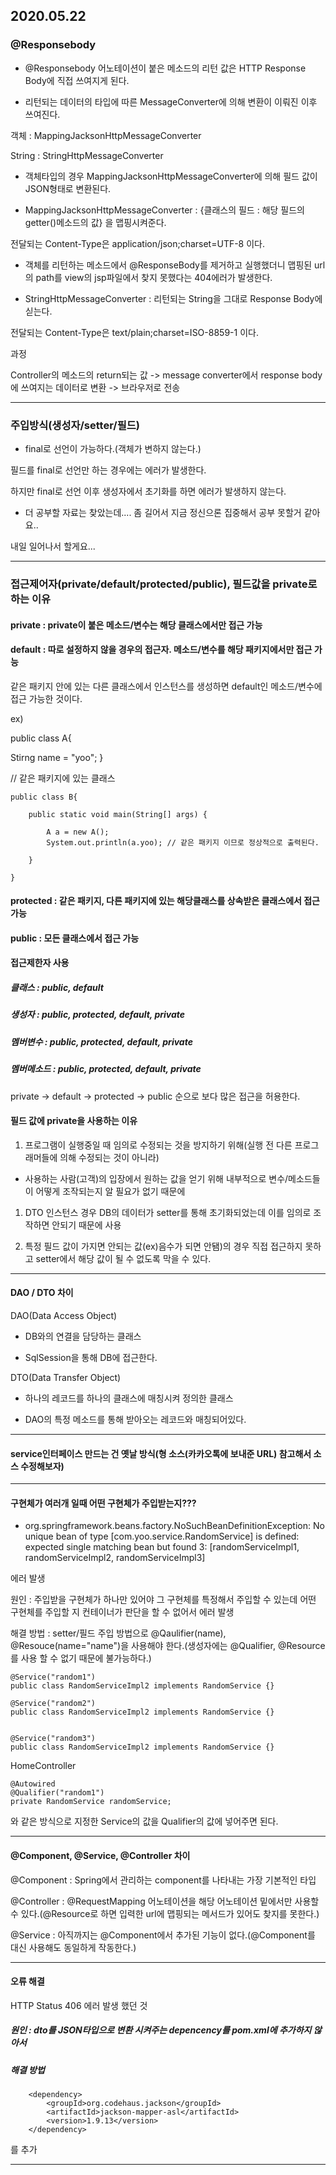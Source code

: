 ## 2020.05.22

### @Responsebody

- @Responsebody 어노테이션이 붙은 메소드의 리턴 값은 HTTP Response Body에 직접 쓰여지게 된다.

- 리턴되는 데이터의 타입에 따른 MessageConverter에 의해 변환이 이뤄진 이후 쓰여진다.

객체 : MappingJacksonHttpMessageConverter

String : StringHttpMessageConverter

- 객체타입의 경우 MappingJacksonHttpMessageConverter에 의해 필드 값이 JSON형태로 변환된다.

- MappingJacksonHttpMessageConverter : {클래스의 필드 : 해당 필드의 getter()메소드의 값} 을 맵핑시켜준다.

전달되는 Content-Type은 application/json;charset=UTF-8 이다.

- 객체를 리턴하는 메소드에서 @ResponseBody를 제거하고 실행했더니 맵핑된 url의 path를 view의 jsp파일에서 찾지 못했다는 404에러가 발생한다. 

- StringHttpMessageConverter : 리턴되는 String을 그대로 Response Body에 싣는다.

전달되는 Content-Type은 text/plain;charset=ISO-8859-1 이다.


과정

Controller의 메소드의 return되는 값 -> message converter에서 response body에 쓰여지는 데이터로 변환 -> 브라우저로 전송

---

### 주입방식(생성자/setter/필드)


- final로 선언이 가능하다.(객체가 변하지 않는다.)

필드를 final로 선언만 하는 경우에는 에러가 발생한다.

하지만 final로 선언 이후 생성자에서 초기화를 하면 에러가 발생하지 않는다.


- 더 공부할 자료는 찾았는데.... 좀 길어서 지금 정신으론 집중해서 공부 못할거 같아요..

내일 일어나서 할게요...

---

### 접근제어자(private/default/protected/public), 필드값을 private로 하는 이유


#### private : private이 붙은 메소드/변수는 해당 클래스에서만 접근 가능

#### default : 따로 설정하지 않을 경우의 접근자. 메소드/변수를 해당 패키지에서만 접근 가능

같은 패키지 안에 있는 다른 클래스에서 인스턴스를 생성하면 default인 메소드/변수에 접근 가능한 것이다.

ex)

public class A{

   Stirng name = "yoo";
}


// 같은 패키지에 있는 클래스
	
	public class B{
	
		public static void main(String[] args) {
		
			A a = new A();
			System.out.println(a.yoo); // 같은 패키지 이므로 정상적으로 출력된다.
			
		}
	  
	}

#### protected : 같은 패키지, 다른 패키지에 있는 해당클래스를 상속받은 클래스에서 접근 가능

#### public : 모든 클래스에서 접근 가능


#### 접근제한자 사용

#####  클래스       : public, default

#####  생성자       : public, protected, default, private

#####  멤버변수    : public, protected, default, private

#####  멤버메소드 : public, protected, default, private


private -> default -> protected -> public 순으로 보다 많은 접근을 허용한다.


#### 필드 값에 private을 사용하는 이유

1. 프로그램이 실행중일 때 임의로 수정되는 것을 방지하기 위해(실행 전 다른 프로그래머들에 의해 수정되는 것이 아니라)

- 사용하는 사람(고객)의 입장에서 원하는 값을 얻기 위해 내부적으로 변수/메소드들이 어떻게 조작되는지 알 필요가 없기 때문에


1. DTO 인스턴스 경우 DB의 데이터가 setter를 통해 초기화되었는데 이를 임의로 조작하면 안되기 때문에 사용

2. 특정 필드 값이 가지면 안되는 값(ex)음수가 되면 안됌)의 경우 직접 접근하지 못하고 setter에서 해당 값이 될 수 없도록 막을 수 있다.

--- 


####  DAO / DTO 차이

DAO(Data Access Object)

- DB와의 연결을 담당하는 클래스

- SqlSession을 통해 DB에 접근한다.


DTO(Data Transfer Object)

- 하나의 레코드를 하나의 클래스에 매칭시켜 정의한 클래스

- DAO의 특정 메소드를 통해 받아오는 레코드와 매칭되어있다.

---

####  service인터페이스 만드는 건 옛날 방식(형 소스(카카오톡에 보내준 URL) 참고해서 소스 수정해보자)

---

####  구현체가 여러개 일때 어떤 구현체가 주입받는지???

- org.springframework.beans.factory.NoSuchBeanDefinitionException: No unique bean of type [com.yoo.service.RandomService] is defined: expected single matching bean but found 3: [randomServiceImpl1, randomServiceImpl2, randomServiceImpl3]

에러 발생

원인 : 주입받을 구현체가 하나만 있어야 그 구현체를 특정해서 주입할 수 있는데 어떤 구현체를 주입할 지 컨테이너가 판단을 할 수 없어서 에러 발생

해결 방법 : setter/필드 주입 방법으로 @Qaulifier(name), @Resouce(name="name")을 사용해야 한다.(생성자에는 @Qualifier, @Resource를 사용 할 수 없기 때문에 불가능하다.)


	@Service("random1")
	public class RandomServiceImpl2 implements RandomService {}
	
	@Service("random2")
	public class RandomServiceImpl2 implements RandomService {}
	
	
	@Service("random3")
	public class RandomServiceImpl2 implements RandomService {}


HomeController

	@Autowired
	@Qualifier("random1")
	private RandomService randomService;

와 같은 방식으로 지정한 Service의 값을 Qualifier의 값에 넣어주면 된다.

---

####  @Component, @Service, @Controller 차이

@Component : Spring에서 관리하는 component를 나타내는 가장 기본적인 타입

@Controller : @RequestMapping 어노테이션을 해당 어노테이션 밑에서만 사용할 수 있다.(@Resource로 하면 입력한 url에 맵핑되는 메서드가 있어도 찾지를 못한다.)

@Service : 아직까지는 @Component에서 추가된 기능이 없다.(@Component를 대신 사용해도 동일하게 작동한다.)

---

#### 오류 해결

HTTP Status 406 에러 발생 했던 것

##### 원인 : dto를 JSON타입으로 변환 시켜주는 depencency를 pom.xml에 추가하지 않아서


##### 해결 방법

 		<dependency>
			<groupId>org.codehaus.jackson</groupId>
			<artifactId>jackson-mapper-asl</artifactId>
			<version>1.9.13</version>
		</dependency>

를 추가

---